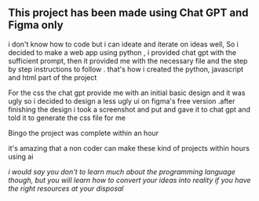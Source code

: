 ## This project has been made using Chat GPT and Figma only 

i don't know how to code but i can ideate and iterate on ideas well, So i decided to make a web app using python , i provided chat gpt with the sufficient prompt, then it provided me with the necessary file and the step by step instructions to follow . that's how i created the python, javascript and html part of the project

For the css the chat gpt provide me with an initial basic design and it was ugly so i decided to design a less ugly ui on figma's free version .after finishing the design i took a screenshot and put and gave it to chat gpt and told it to generate the css file for me 

Bingo the project was complete within an hour 

it's amazing that a non coder can make these kind of projects within hours using ai

*i would say you don't to learn much about the programming language though, but you will learn how to convert your ideas into reality if you have the right resources at your disposal* 